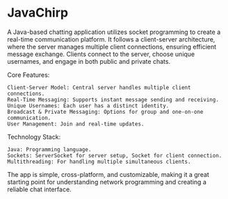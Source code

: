# JavaChirp
A Java-based chatting application utilizes socket programming to create a real-time communication platform. It follows a client-server architecture, where the server manages multiple client connections, ensuring efficient message exchange. Clients connect to the server, choose unique usernames, and engage in both public and private chats.


Core Features:

    Client-Server Model: Central server handles multiple client connections.
    Real-Time Messaging: Supports instant message sending and receiving.
    Unique Usernames: Each user has a distinct identity.
    Broadcast & Private Messaging: Options for group and one-on-one communication.
    User Management: Join and real-time updates.

Technology Stack:

    Java: Programming language.
    Sockets: ServerSocket for server setup, Socket for client connection.
    Multithreading: For handling multiple simultaneous clients.



The app is simple, cross-platform, and customizable, making it a great starting point for understanding network programming and creating a reliable chat interface.
